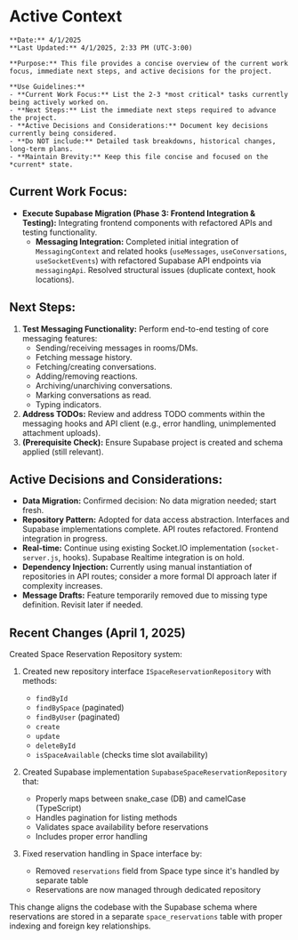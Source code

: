 # Active Context
```guidance
**Date:** 4/1/2025
**Last Updated:** 4/1/2025, 2:33 PM (UTC-3:00)

**Purpose:** This file provides a concise overview of the current work focus, immediate next steps, and active decisions for the project.

**Use Guidelines:**
- **Current Work Focus:** List the 2-3 *most critical* tasks currently being actively worked on.
- **Next Steps:** List the immediate next steps required to advance the project.
- **Active Decisions and Considerations:** Document key decisions currently being considered.
- **Do NOT include:** Detailed task breakdowns, historical changes, long-term plans.
- **Maintain Brevity:** Keep this file concise and focused on the *current* state.
```
## Current Work Focus:
- **Execute Supabase Migration (Phase 3: Frontend Integration & Testing):** Integrating frontend components with refactored APIs and testing functionality.
    - **Messaging Integration:** Completed initial integration of `MessagingContext` and related hooks (`useMessages`, `useConversations`, `useSocketEvents`) with refactored Supabase API endpoints via `messagingApi`. Resolved structural issues (duplicate context, hook locations).

## Next Steps:

1.  **Test Messaging Functionality:** Perform end-to-end testing of core messaging features:
    *   Sending/receiving messages in rooms/DMs.
    *   Fetching message history.
    *   Fetching/creating conversations.
    *   Adding/removing reactions.
    *   Archiving/unarchiving conversations.
    *   Marking conversations as read.
    *   Typing indicators.
2.  **Address TODOs:** Review and address TODO comments within the messaging hooks and API client (e.g., error handling, unimplemented attachment uploads).
3.  **(Prerequisite Check):** Ensure Supabase project is created and schema applied (still relevant).

## Active Decisions and Considerations:

- **Data Migration:** Confirmed decision: No data migration needed; start fresh.
- **Repository Pattern:** Adopted for data access abstraction. Interfaces and Supabase implementations complete. API routes refactored. Frontend integration in progress.
- **Real-time:** Continue using existing Socket.IO implementation (`socket-server.js`, hooks). Supabase Realtime integration is on hold.
- **Dependency Injection:** Currently using manual instantiation of repositories in API routes; consider a more formal DI approach later if complexity increases.
- **Message Drafts:** Feature temporarily removed due to missing type definition. Revisit later if needed.

## Recent Changes (April 1, 2025)

Created Space Reservation Repository system:

1. Created new repository interface `ISpaceReservationRepository` with methods:
   - `findById`
   - `findBySpace` (paginated)
   - `findByUser` (paginated)  
   - `create`
   - `update`
   - `deleteById`
   - `isSpaceAvailable` (checks time slot availability)

2. Created Supabase implementation `SupabaseSpaceReservationRepository` that:
   - Properly maps between snake_case (DB) and camelCase (TypeScript)
   - Handles pagination for listing methods
   - Validates space availability before reservations
   - Includes proper error handling

3. Fixed reservation handling in Space interface by:
   - Removed `reservations` field from Space type since it's handled by separate table
   - Reservations are now managed through dedicated repository

This change aligns the codebase with the Supabase schema where reservations are stored in a separate `space_reservations` table with proper indexing and foreign key relationships.
